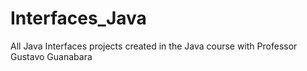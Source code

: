 # Interfaces_Java

All Java Interfaces projects created in the Java course with Professor Gustavo Guanabara
